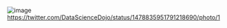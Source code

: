 ![image](https://user-images.githubusercontent.com/69342162/148326104-6dae45e8-0be2-461c-b581-cd7bb8901de0.png)
https://twitter.com/DataScienceDojo/status/1478835951791218690/photo/1
